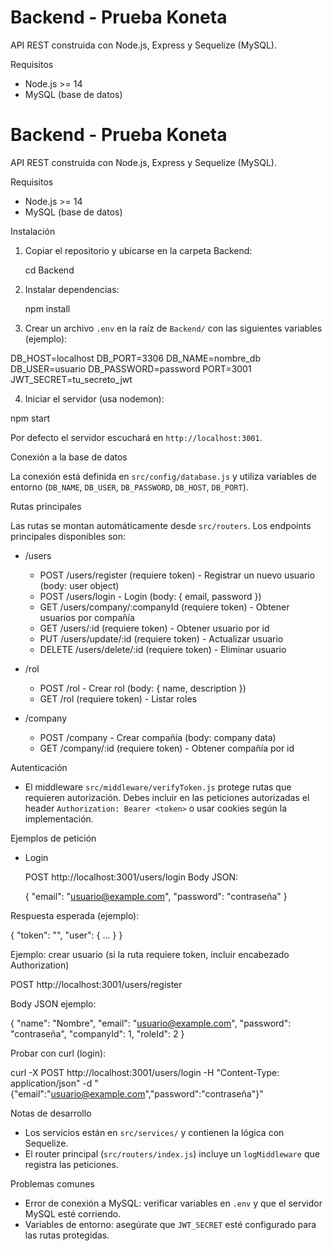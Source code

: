 # Backend - Prueba Koneta

API REST construida con Node.js, Express y Sequelize (MySQL).

Requisitos

- Node.js >= 14
- MySQL (base de datos)

# Backend - Prueba Koneta

API REST construida con Node.js, Express y Sequelize (MySQL).

Requisitos

- Node.js >= 14
- MySQL (base de datos)

Instalación

1. Copiar el repositorio y ubicarse en la carpeta Backend:

   cd Backend

2. Instalar dependencias:

   npm install

3. Crear un archivo `.env` en la raíz de `Backend/` con las siguientes variables (ejemplo):

DB_HOST=localhost
DB_PORT=3306
DB_NAME=nombre_db
DB_USER=usuario
DB_PASSWORD=password
PORT=3001
JWT_SECRET=tu_secreto_jwt

4. Iniciar el servidor (usa nodemon):

npm start

Por defecto el servidor escuchará en `http://localhost:3001`.

Conexión a la base de datos

La conexión está definida en `src/config/database.js` y utiliza variables de entorno (`DB_NAME`, `DB_USER`, `DB_PASSWORD`, `DB_HOST`, `DB_PORT`).

Rutas principales

Las rutas se montan automáticamente desde `src/routers`. Los endpoints principales disponibles son:

- /users
  - POST /users/register  (requiere token) - Registrar un nuevo usuario (body: user object)
  - POST /users/login - Login (body: { email, password })
  - GET /users/company/:companyId (requiere token) - Obtener usuarios por compañía
  - GET /users/:id (requiere token) - Obtener usuario por id
  - PUT /users/update/:id (requiere token) - Actualizar usuario
  - DELETE /users/delete/:id (requiere token) - Eliminar usuario

- /rol
  - POST /rol - Crear rol (body: { name, description })
  - GET /rol (requiere token) - Listar roles

- /company
  - POST /company - Crear compañía (body: company data)
  - GET /company/:id (requiere token) - Obtener compañía por id

Autenticación

- El middleware `src/middleware/verifyToken.js` protege rutas que requieren autorización. Debes incluir en las peticiones autorizadas el header `Authorization: Bearer <token>` o usar cookies según la implementación.

Ejemplos de petición

- Login

  POST http://localhost:3001/users/login
  Body JSON:

  {
    "email": "usuario@example.com",
    "password": "contraseña"
  }

Respuesta esperada (ejemplo):

{
  "token": "<jwt>",
  "user": { ... }
}

Ejemplo: crear usuario (si la ruta requiere token, incluir encabezado Authorization)

POST http://localhost:3001/users/register

Body JSON ejemplo:

{
  "name": "Nombre",
  "email": "usuario@example.com",
  "password": "contraseña",
  "companyId": 1,
  "roleId": 2
}

Probar con curl (login):

curl -X POST http://localhost:3001/users/login -H "Content-Type: application/json" -d "{\"email\":\"usuario@example.com\",\"password\":\"contraseña\"}"

Notas de desarrollo

- Los servicios están en `src/services/` y contienen la lógica con Sequelize.
- El router principal (`src/routers/index.js`) incluye un `logMiddleware` que registra las peticiones.

Problemas comunes

- Error de conexión a MySQL: verificar variables en `.env` y que el servidor MySQL esté corriendo.
- Variables de entorno: asegúrate que `JWT_SECRET` esté configurado para las rutas protegidas.
